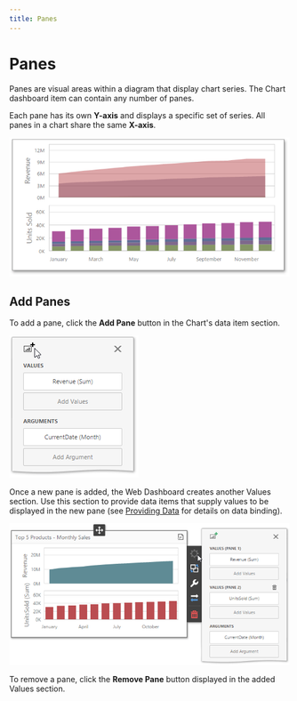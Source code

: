 ```yaml
---
title: Panes
---
```

# Panes
Panes are visual areas within a diagram that display chart series. The Chart dashboard item can contain any number of panes.

Each pane has its own **Y-axis** and displays a specific set of series. All panes in a chart share the same **X-axis**.

![wdd-chart-panes](../../../../images/img125054.png)

## Add Panes
To add a pane, click the **Add Pane** button in the Chart's data item section.

![wdd-chart-add-panes](../../../../images/img125055.png)

Once a new pane is added, the Web Dashboard creates another Values section. Use this section to provide data items that supply values to be displayed in the new pane (see [Providing Data](providing-data.md) for details on data binding).

![wdd-chart-panes-new-value-section](../../../../images/img125056.png)

To remove a pane, click the **Remove Pane** button displayed in the added Values section.